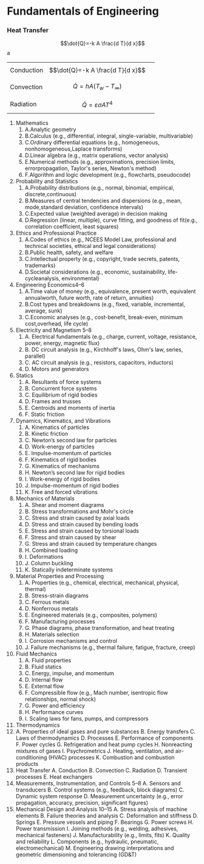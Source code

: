 # Fundamentals of Engineering

### Heat Transfer&#x20;

$$\dot{Q}=-k A \frac{d T}{d x}$$ a

|            |                                             |   |
| ---------- | ------------------------------------------- | - |
| Conduction | $$\dot{Q}=-k A \frac{d T}{d x}$$            |   |
| Convection | $$\dot{Q}=h A\left(T_w-T_{\infty}\right)$$  |   |
| Radiation  | $$\dot{Q}=\varepsilon \sigma A T^4$$        |   |

1. Mathematics&#x20;
   1. A.Analytic geometry&#x20;
   2. B.Calculus (e.g., differential, integral, single-variable, multivariable)&#x20;
   3. C.Ordinary differential equations (e.g., homogeneous, nonhomogeneous,Laplace transforms)&#x20;
   4. D.Linear algebra (e.g., matrix operations, vector analysis)&#x20;
   5. E.Numerical methods (e.g., approximations, precision limits, errorpropagation, Taylor's series, Newton's method)&#x20;
   6. F.Algorithm and logic development (e.g., flowcharts, pseudocode)
2. Probability and Statistics&#x20;
   1. A.Probability distributions (e.g., normal, binomial, empirical, discrete,continuous)&#x20;
   2. B.Measures of central tendencies and dispersions (e.g., mean, mode,standard deviation, confidence intervals)&#x20;
   3. C.Expected value (weighted average) in decision making&#x20;
   4. D.Regression (linear, multiple), curve fitting, and goodness of fit(e.g., correlation coefficient, least squares)
3. Ethics and Professional Practice&#x20;
   1. A.Codes of ethics (e.g., NCEES Model Law, professional and technical societies, ethical and legal considerations)&#x20;
   2. B.Public health, safety, and welfare&#x20;
   3. C.Intellectual property (e.g., copyright, trade secrets, patents, trademarks)&#x20;
   4. D.Societal considerations (e.g., economic, sustainability, life-cycleanalysis, environmental)
4. Engineering Economics4–6&#x20;
   1. A.Time value of money (e.g., equivalence, present worth, equivalent annualworth, future worth, rate of return, annuities)&#x20;
   2. B.Cost types and breakdowns (e.g., fixed, variable, incremental, average, sunk)&#x20;
   3. C.Economic analyses (e.g., cost-benefit, break-even, minimum cost,overhead, life cycle)
5. Electricity and Magnetism 5–8&#x20;
   1. A. Electrical fundamentals (e.g., charge, current, voltage, resistance, power, energy, magnetic flux)&#x20;
   2. B. DC circuit analysis (e.g., Kirchhoff's laws, Ohm's law, series, parallel)&#x20;
   3. C. AC circuit analysis (e.g., resistors, capacitors, inductors)&#x20;
   4. D. Motors and generators
6. Statics&#x20;
   1. A. Resultants of force systems&#x20;
   2. B. Concurrent force systems&#x20;
   3. C. Equilibrium of rigid bodies&#x20;
   4. D. Frames and trusses&#x20;
   5. E. Centroids and moments of inertia&#x20;
   6. F. Static friction
7. Dynamics, Kinematics, and Vibrations&#x20;
   1. A. Kinematics of particles&#x20;
   2. B. Kinetic friction&#x20;
   3. C. Newton’s second law for particles&#x20;
   4. D. Work-energy of particles&#x20;
   5. E. Impulse-momentum of particles&#x20;
   6. F. Kinematics of rigid bodies&#x20;
   7. G. Kinematics of mechanisms&#x20;
   8. H. Newton’s second law for rigid bodies&#x20;
   9. I. Work-energy of rigid bodies&#x20;
   10. J. Impulse-momentum of rigid bodies&#x20;
   11. K. Free and forced vibrations
8. Mechanics of Materials&#x20;
   1. A. Shear and moment diagrams&#x20;
   2. B. Stress transformations and Mohr's circle&#x20;
   3. C. Stress and strain caused by axial loads&#x20;
   4. D. Stress and strain caused by bending loads&#x20;
   5. E. Stress and strain caused by torsional loads&#x20;
   6. F. Stress and strain caused by shear&#x20;
   7. G. Stress and strain caused by temperature changes&#x20;
   8. H. Combined loading&#x20;
   9. I. Deformations&#x20;
   10. J. Column buckling&#x20;
   11. K. Statically indeterminate systems
9. Material Properties and Processing&#x20;
   1. A. Properties (e.g., chemical, electrical, mechanical, physical, thermal)&#x20;
   2. B. Stress-strain diagrams&#x20;
   3. C. Ferrous metals&#x20;
   4. D. Nonferrous metals&#x20;
   5. E. Engineered materials (e.g., composites, polymers)&#x20;
   6. F. Manufacturing processes&#x20;
   7. G. Phase diagrams, phase transformation, and heat treating&#x20;
   8. H. Materials selection&#x20;
   9. I. Corrosion mechanisms and control&#x20;
   10. J. Failure mechanisms (e.g., thermal failure, fatigue, fracture, creep)
10. Fluid Mechanics&#x20;
    1. A. Fluid properties&#x20;
    2. B. Fluid statics&#x20;
    3. C. Energy, impulse, and momentum&#x20;
    4. D. Internal flow&#x20;
    5. E. External flow&#x20;
    6. F. Compressible flow (e.g., Mach number, isentropic flow relationships, normal shock)&#x20;
    7. G. Power and efficiency&#x20;
    8. H. Performance curves&#x20;
    9. I. Scaling laws for fans, pumps, and compressors
11. Thermodynamics&#x20;
12. A. Properties of ideal gases and pure substances B. Energy transfers C. Laws of thermodynamics D. Processes E. Performance of components F. Power cycles G. Refrigeration and heat pump cycles H. Nonreacting mixtures of gases I. Psychrometrics J. Heating, ventilation, and air-conditioning (HVAC) processes K. Combustion and combustion products
13. Heat Transfer A. Conduction B. Convection C. Radiation D. Transient processes E. Heat exchangers
14. Measurements, Instrumentation, and Controls 5–8 A. Sensors and transducers B. Control systems (e.g., feedback, block diagrams) C. Dynamic system response D. Measurement uncertainty (e.g., error propagation, accuracy, precision, significant figures)
15. Mechanical Design and Analysis 10–15 A. Stress analysis of machine elements B. Failure theories and analysis C. Deformation and stiffness D. Springs E. Pressure vessels and piping F. Bearings G. Power screws H. Power transmission I. Joining methods (e.g., welding, adhesives, mechanical fasteners) J. Manufacturability (e.g., limits, fits) K. Quality and reliability L. Components (e.g., hydraulic, pneumatic, electromechanical) M. Engineering drawing interpretations and geometric dimensioning and tolerancing (GD\&T)
